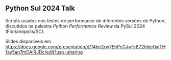 Python Sul 2024 Talk
--------------------

Scripts usados nos testes de performance de diferentes versões de Python, discutidos na palestra *Python Performance Review* da PySul 2024 (Florianópolis/SC).

Slides disponíveis em https://docs.google.com/presentation/d/14be2rw7EhPcCJwTrE72hldc0alTH1ay5an7mDAiRJDc/edit?usp=sharing
